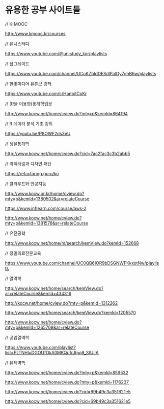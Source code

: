 # 유용한 공부 사이트들 

// K-MOOC

http://www.kmooc.kr/courses

// 유니스터디

https://www.youtube.com/@unistudy_kor/playlists

// 탑그레이드

https://www.youtube.com/channel/UCoKZbldDESdlPalGy7ghB6w/playlists

// 한빛미디어 유튜브 강좌

https://www.youtube.com/c/HanbitCoKr

// (R을 이용한)통계학입문

http://www.kocw.net/home/cview.do?mty=p&kemId=864194

// R 데이터 분석 기초 강의

https://youtu.be/P8OWF2ds3eU

// 생물통계학

http://www.kocw.net/home/cview.do?cid=7ac2fac3c3b2abb5

// 리팩터링과 디자인 패턴

https://refactoring.guru/ko

// 클라우드와 인공지능

http://www.kocw.or.kr/home/cview.do?mty=p&kemId=1380502&ar=relateCourse

https://www.inflearn.com/course/aws-2

http://www.kocw.net/home/cview.do?mty=p&kemId=1381578&ar=relateCourse

// 유전공학

http://www.kocw.net/home/m/search/kemView.do?kemId=152668

// 정밀의료전문교육

https://www.youtube.com/channel/UC0QB6IOR9bDSGNWFKkxotNw/playlists

// 열역학

http://www.kocw.net/home/search/kemView.do?ar=relateCourse&kemId=434316

http://kocw.net/home/cview.do?mty=p&kemId=1312262

http://www.kocw.net/home/search/kemView.do?kemId=1205570

http://www.kocw.net/home/cview.do?mty=p&kemId=1265709&ar=relateCourse

// 공업열역학

https://www.youtube.com/playlist?list=PLTNHIuDGOUfOkA0MKQufrJtpq9_StUiIA

// 유체역학

http://www.kocw.net/home/cview.do?mty=p&kemId=859532

http://www.kocw.net/home/cview.do?mty=p&kemId=1176237

http://www.kocw.net/home/cview.do?cid=69b49c3a351621e5

http://www.kocw.net/home/cview.do?cid=69b49c3a351621e5

